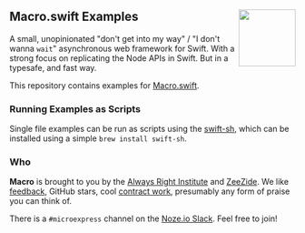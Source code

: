 <h2>Macro.swift Examples
  <img src="http://zeezide.com/img/MicroExpressIcon1024.png"
       align="right" width="100" height="100" />
</h2>

A small, unopinionated "don't get into my way" / "I don't wanna `wait`" 
asynchronous web framework for Swift.
With a strong focus on replicating the Node APIs in Swift.
But in a typesafe, and fast way.

This repository contains examples for
[Macro.swift](https://github.com/Macro-swift/Macro).

### Running Examples as Scripts

Single file examples can be run as scripts using the
[swift-sh](https://github.com/mxcl/swift-sh),
which can be installed using a simple `brew install swift-sh`.

### Who

**Macro** is brought to you by
the
[Always Right Institute](http://www.alwaysrightinstitute.com)
and
[ZeeZide](http://zeezide.de).
We like 
[feedback](https://twitter.com/ar_institute), 
GitHub stars, 
cool [contract work](http://zeezide.com/en/services/services.html),
presumably any form of praise you can think of.

There is a `#microexpress` channel on the 
[Noze.io Slack](http://slack.noze.io/). Feel free to join!
